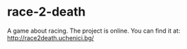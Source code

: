 # race-2-death
A game about racing.
The project is online.
You can find it at: http://race2death.uchenici.bg/
